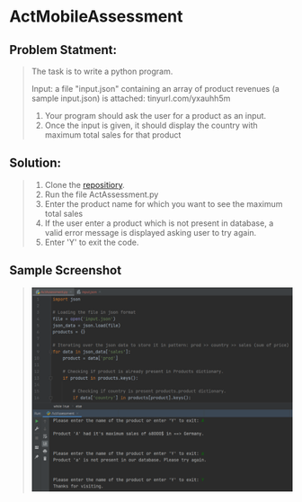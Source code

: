 # ActMobileAssessment


## Problem Statment: 

> The task is to write a python program.
>
> Input: a file "input.json" containing an array of product revenues (a sample input.json) is attached: tinyurl.com/yxauhh5m
>
> 1) Your program should ask the user for a product as an input.
> 2) Once the input is given, it should display the country with maximum total sales for that product


## Solution:

> 1. Clone the [repositiory](https://github.com/pulkitmunjral/ActMobileAssessment.git).
> 2. Run the file ActAssessment.py
> 3. Enter the product name for which you want to see the maximum total sales
> 4. If the user enter a product which is not present in database, a valid error message is displayed asking user to try again.
> 5. Enter 'Y' to exit the code.

## Sample Screenshot

> ![App Screenshot](https://github.com/pulkitmunjral/ActMobileAssessment/blob/main/Sample.PNG)

